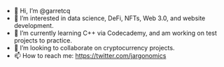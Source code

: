 - 👋 Hi, I’m @garretcq
- 👀 I’m interested in data science, DeFi, NFTs, Web 3.0, and website development.
- 🌱 I’m currently learning C++ via Codecademy, and am working on test projects to practice.
- 💞️ I’m looking to collaborate on cryptocurrency projects.
- 📫 How to reach me: https://twitter.com/jargonomics

<!---
garretcq/garretcq is a ✨ special ✨ repository because its `README.md` (this file) appears on your GitHub profile.
You can click the Preview link to take a look at your changes.
--->
